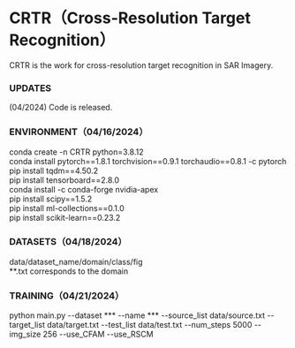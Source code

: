 # CRTR（Cross-Resolution Target Recognition）
CRTR is the work for cross-resolution target recognition in SAR Imagery.

### UPDATES 
(04/2024) Code is released. 

### ENVIRONMENT（04/16/2024）
conda create -n CRTR python=3.8.12  
conda install pytorch==1.8.1 torchvision==0.9.1 torchaudio==0.8.1 -c pytorch  
pip install tqdm==4.50.2  
pip install tensorboard==2.8.0  
conda install -c conda-forge nvidia-apex  
pip install scipy==1.5.2  
pip install ml-collections==0.1.0  
pip install scikit-learn==0.23.2  

### DATASETS（04/18/2024）
data/dataset_name/domain/class/fig  
**.txt corresponds to the domain

### TRAINING（04/21/2024）
python main.py --dataset *** --name *** --source_list data/source.txt --target_list data/target.txt --test_list data/test.txt --num_steps 5000 --img_size 256 --use_CFAM --use_RSCM 

